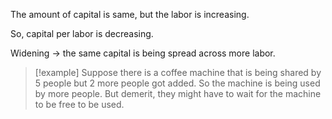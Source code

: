 The amount of capital is same, but the labor is increasing.

So, capital per labor is decreasing.

Widening -> the same capital is being spread across more labor.


> [!example]
> Suppose there is a coffee machine that is being shared by 5 people but 2 more people got added. So the machine is being used by more people. But demerit, they might have to wait for the machine to be free to be used.
